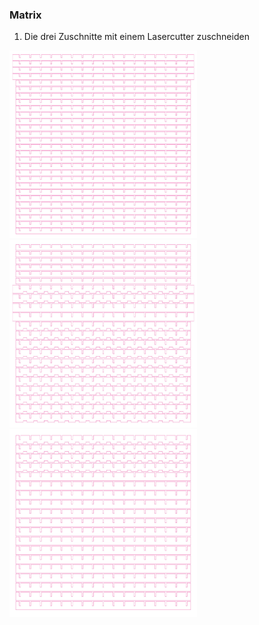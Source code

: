 ### Matrix
1. Die drei Zuschnitte mit einem Lasercutter zuschneiden

<img src="Zuschnitt_1.jpg" height="300" width="300">

<img src="Zuschnitt_2.jpg" height="300" width="300">

<img src="Zuschnitt_3.jpg" height="300" width="300">
